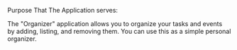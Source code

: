 Purpose That The Application serves:

The "Organizer" application allows you to organize your tasks and events by adding, listing, and removing them. You can use this as a simple personal organizer.